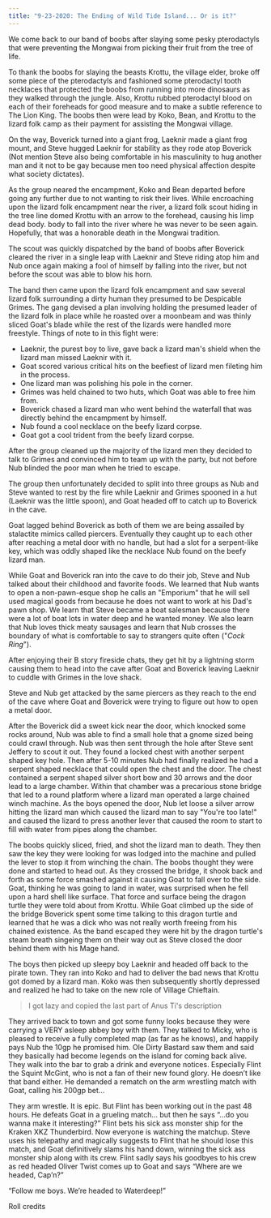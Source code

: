 ```yaml
---
title: "9-23-2020: The Ending of Wild Tide Island... Or is it?"
---
```


We come back to our band of boobs after slaying some pesky pterodactyls that were
preventing the Mongwai from picking their fruit from the tree of life.

To thank the boobs for slaying the beasts Krottu, the village elder,
broke off some piece of the pterodactyls and fashioned some pterodactyl tooth necklaces that
protected the boobs from running into more dinosaurs as they walked through
the jungle. Also, Krottu rubbed pterodactyl blood on each of their foreheads
for good measure and to make a subtle reference to The Lion King. The boobs then
were lead by Koko, Bean, and Krottu to the lizard folk camp as their payment for 
assisting the Mongwai village.

On the way, Boverick turned into a giant frog, Laeknir made a giant frog mount, 
and Steve hugged Laeknir for stability as they rode atop Boverick (Not mention
Steve also being comfortable in his masculinity to hug another man and it not to be gay
because men too need physical affection despite what society dictates).


As the group neared the encampment, Koko and Bean departed before going any further due to not wanting
to risk their lives. While encroaching upon the lizard folk encampment near the 
river, a lizard folk scout hiding in the tree line domed Krottu with an arrow to the forehead, causing his limp dead body.
body to fall into the river where he was never to be seen again. 
Hopefully, that was a honorable death in the Mongwai tradition.

The scout was quickly dispatched by the band of boobs after Boverick cleared the 
river in a single leap with Laeknir and Steve riding atop him and Nub once again making a fool of himself
by falling into the river, but not before the scout was able to blow his horn.

The band then came upon the lizard folk encampment and saw several lizard folk
surrounding a dirty human they presumed to be Despicable Grimes. The gang devised
a plan involving holding the presumed leader of the lizard folk in
place while he roasted over a moonbeam and was thinly sliced Goat's blade while
the rest of the lizards were handled more freestyle. Things of note to in this fight
were:

* Laeknir, the purest boy to live, gave back a lizard man's shield when the lizard man
  missed Laeknir with it.
* Goat scored various critical hits on the beefiest of lizard men fileting him in the process.
* One lizard man was polishing his pole in the corner.
* Grimes was held chained to two huts, which Goat was able to free him from.
* Boverick chased a lizard man who went behind the waterfall that was directly behind
  the encampment by himself.
* Nub found a cool necklace on the beefy lizard corpse.
* Goat got a cool trident from the beefy lizard corpse.

After the group cleaned up the majority of the lizard men they decided to talk to 
Grimes and convinced him to team up with the party, but not before Nub blinded the poor man
when he tried to escape.

The group then unfortunately decided to split into three groups as Nub and Steve wanted to rest by the fire
while Laeknir and Grimes spooned in a hut (Laeknir was the little spoon), 
and Goat headed off to catch up to Boverick in the cave.

Goat lagged behind Boverick as both of them we are being assailed by stalactite mimics called piercers.
Eventually they caught up to each other after reaching a metal door with no handle, but had a slot for a serpent-like key, 
which was oddly shaped like the necklace Nub found on the beefy lizard man.

While Goat and Boverick ran into the cave to do their job, Steve and Nub talked about their childhood and favorite foods.
We learned that Nub wants to open a non-pawn-esque shop he calls an "Emporium" that he will sell used magical goods from
because he does not want to work at his Dad's pawn shop. We learn that Steve became a boat salesman because there were a lot
of boat lots in water deep and he wanted money. We also learn that Nub loves thick meaty sausages and learn
that Nub crosses the boundary of what is comfortable to say to strangers quite often ("*Cock Ring*").

After enjoying their B story fireside chats, they get hit by a lightning storm causing them to head into
the cave after Goat and Boverick leaving Laeknir to cuddle with Grimes in the love shack.

Steve and Nub get attacked by the same piercers as they reach to the end of the cave where
Goat and Boverick were trying to figure out how to open a metal door.

After the Boverick did a sweet kick near the door, which knocked some rocks around,
Nub was able to find a small hole that a gnome sized being could crawl through.
Nub was then sent through the hole after Steve sent Jeffery to scout it out.
They found a locked chest with another serpent shaped key hole. Then after 5-10 minutes
Nub had finally realized he had a serpent shaped necklace that could open the chest and the door.
The chest contained a serpent shaped silver short bow and 30 arrows and the door lead to
a large chamber. Within that chamber was a precarious stone bridge that led to a
round platform where a lizard man operated a large chained winch machine. As the boys opened
the door, Nub let loose a silver arrow hitting the lizard man which caused the lizard man to say 
"You're too late!" and caused the lizard to press another lever that caused the room to start to fill
with water from pipes along the chamber.

The boobs quickly sliced, fried, and shot the lizard man to death. They then saw the key
they were looking for was lodged into the machine and pulled the lever to stop it from winching
the chain. The boobs thought they were done and started to head out. As they crossed
the bridge, it shook back and forth as some force smashed against it causing
Goat to fall over to the side. Goat, thinking he was going to land in water, was surprised when
he fell upon a hard shell like surface. That force and surface being the dragon turtle they were told about from Krottu. 
While Goat climbed up the side of the bridge Boverick spent some time talking
to this dragon turtle and learned that he was a dick who was not really worth freeing from his chained existence.
As the band escaped they were hit by the dragon turtle's steam breath singeing them on their way out as Steve closed the door
behind them with his Mage hand.

The boys then picked up sleepy boy Laeknir and headed off back to the pirate town.
They ran into Koko and had to deliver the bad news that Krottu got domed by a lizard man.
Koko was then subsequently shortly depressed and realized he had to take on the new role of 
Village Chieftain. 

> I got lazy and copied the last part of Anus Ti's description

They arrived back to town and got some funny looks because they were carrying a VERY asleep abbey boy with them. They talked to Micky, who is pleased to receive a fully completed map (as far as he knows), and happily pays Nub the 10gp he promised him.  Ole Dirty Bastard saw them and said they basically had become legends on the island for coming back alive. They walk into the bar to grab a drink and everyone notices. Especially Flint the Squint McGint, who is not a fan of their new found glory. He doesn’t like that band either. He demanded a rematch on the arm wrestling match with Goat, calling his 200gp bet...

They arm wrestle. It is epic. But Flint has been working out in the past 48 hours. He defeats Goat in a grueling match... but then he says “...do you wanna make it interesting?” 
Flint bets his sick ass monster ship for the Kraken XKZ Thunderbird. 
Now everyone is watching the matchup. Steve uses his telepathy and magically suggests to Flint that he should lose this match, and Goat definitively slams his hand down, winning the sick ass monster ship along with its crew. Flint sadly says his goodbyes to his crew as red headed Oliver Twist comes up to Goat and says “Where are we headed, Cap’n?”

“Follow me boys. We’re headed to Waterdeep!”

Roll credits